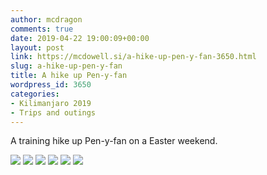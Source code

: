 ```yaml
---
author: mcdragon
comments: true
date: 2019-04-22 19:00:09+00:00
layout: post
link: https://mcdowell.si/a-hike-up-pen-y-fan-3650.html
slug: a-hike-up-pen-y-fan
title: A hike up Pen-y-fan
wordpress_id: 3650
categories:
- Kilimanjaro 2019
- Trips and outings
---
```





A training hike up Pen-y-fan on a Easter weekend.

 ![](https://img.mcdowell.si/2019/05/2019-04-22-10.50.20-1024x576.jpg)
 ![](https://img.mcdowell.si/2019/05/2019-04-22-11.06.28-1024x576.jpg)
 ![](https://img.mcdowell.si/2019/05/2019-04-22-11.53.39-1024x576.jpg)
 ![](https://img.mcdowell.si/2019/05/2019-04-22-11.58.35-1-1024x576.jpg)
 ![](https://img.mcdowell.si/2019/05/2019-04-22-12.32.12-1024x577.jpg)
 ![](https://img.mcdowell.si/2019/05/2019-04-22-12.51.31-1024x576.jpg)







